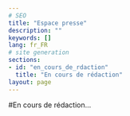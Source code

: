 ```yaml
---
# SEO
title: "Espace presse"
description: ""
keywords: []
lang: fr_FR
# site generation
sections:
- id: "en_cours_de_rdaction"
  title: "En cours de rédaction"
layout: page
---
```


#En cours de rédaction…